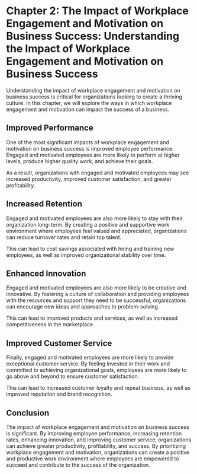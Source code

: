 Chapter 2: The Impact of Workplace Engagement and Motivation on Business Success: Understanding the Impact of Workplace Engagement and Motivation on Business Success
=====================================================================================================================================================================

Understanding the impact of workplace engagement and motivation on business success is critical for organizations looking to create a thriving culture. In this chapter, we will explore the ways in which workplace engagement and motivation can impact the success of a business.

Improved Performance
--------------------

One of the most significant impacts of workplace engagement and motivation on business success is improved employee performance. Engaged and motivated employees are more likely to perform at higher levels, produce higher quality work, and achieve their goals.

As a result, organizations with engaged and motivated employees may see increased productivity, improved customer satisfaction, and greater profitability.

Increased Retention
-------------------

Engaged and motivated employees are also more likely to stay with their organization long-term. By creating a positive and supportive work environment where employees feel valued and appreciated, organizations can reduce turnover rates and retain top talent.

This can lead to cost savings associated with hiring and training new employees, as well as improved organizational stability over time.

Enhanced Innovation
-------------------

Engaged and motivated employees are also more likely to be creative and innovative. By fostering a culture of collaboration and providing employees with the resources and support they need to be successful, organizations can encourage new ideas and approaches to problem-solving.

This can lead to improved products and services, as well as increased competitiveness in the marketplace.

Improved Customer Service
-------------------------

Finally, engaged and motivated employees are more likely to provide exceptional customer service. By feeling invested in their work and committed to achieving organizational goals, employees are more likely to go above and beyond to ensure customer satisfaction.

This can lead to increased customer loyalty and repeat business, as well as improved reputation and brand recognition.

Conclusion
----------

The impact of workplace engagement and motivation on business success is significant. By improving employee performance, increasing retention rates, enhancing innovation, and improving customer service, organizations can achieve greater productivity, profitability, and success. By prioritizing workplace engagement and motivation, organizations can create a positive and productive work environment where employees are empowered to succeed and contribute to the success of the organization.
